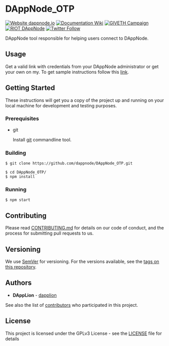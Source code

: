 # DAppNode_OTP

[![Website dappnode.io](https://img.shields.io/badge/Website-dappnode.io-brightgreen.svg)](https://dappnode.io/)
[![Documentation Wiki](https://img.shields.io/badge/Documentation-Wiki-brightgreen.svg)](https://github.com/dappnode/DAppNode/wiki)
[![GIVETH Campaign](https://img.shields.io/badge/GIVETH-Campaign-1e083c.svg)](https://beta.giveth.io/campaigns/5b44b198647f33526e67c262)
[![RIOT DAppNode](https://img.shields.io/badge/RIOT-DAppNode-blue.svg)](https://riot.im/app/#/room/#DAppNode:matrix.org)
[![Twitter Follow](https://img.shields.io/twitter/follow/espadrine.svg?style=social&label=Follow)](https://twitter.com/DAppNODE?lang=es)

DAppNode tool responsible for helping users connect to DAppNode.

## Usage

Get a valid link with credentials from your DAppNode administrator or get your own on my. To get sample instructions follow this [link](https://dappnode.github.io/DAppNode_OTP/#otp=eyJzZXJ2ZXIiOiJTRVJWRVJfSVAiLCJuYW1lIjoiU0VSVkVSX05BTUUiLCJ1c2VyIjoiVlBOX1VTRVIiLCJwYXNzIjoiVlBOX1BBU1NXT1JEIiwicHNrIjoiU0VSVkVSX1BTSyJ9).

## Getting Started

These instructions will get you a copy of the project up and running on your local machine for development and testing purposes.

### Prerequisites

- git

   Install [git](https://git-scm.com/book/en/v2/Getting-Started-Installing-Git) commandline tool.

### Building

```
$ git clone https://github.com/dappnode/DAppNode_OTP.git
```

```
$ cd DAppNode_OTP/
$ npm install
```

### Running

```
$ npm start
```

## Contributing

Please read [CONTRIBUTING.md](https://github.com/dappnode) for details on our code of conduct, and the process for submitting pull requests to us.

## Versioning

We use [SemVer](http://semver.org/) for versioning. For the versions available, see the [tags on this repository](https://github.com/dappnode/DAppNode_OTP/tags).

## Authors

* **DAppLion** - [dapplion](https://github.com/dapplion)

See also the list of [contributors](https://github.com/dappnode/DAppNode_OTP/contributors) who participated in this project.

## License

This project is licensed under the GPLv3 License - see the [LICENSE](LICENSE) file for details
